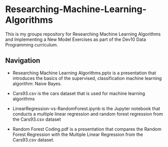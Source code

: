 # Researching-Machine-Learning-Algorithms

This is my groups repository for Researching Machine Learning Algorithms and Implementing a New Model Exercises as part of the Dev10 Data Programming curriculum.
## Navigation
- Researching Machine Learning Algorithms.pptx is a presentation that introduces the basics of the supervised, classification machine learning algorithm: Naive Bayes. 

- Cars93.csv is the cars dataset that is used for machine learning algorithms

- LinearRegression-vs-RandomForest.ipynb is the Jupyter notebook that conducts a multiple linear regression and random forest regression from the Cars93.csv dataset

- Random Forest Coding.pdf is a presentation that compares the Random Forest Regression with the Multiple Linear Regression from the Cars93.csv dataset.

